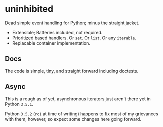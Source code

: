 uninhibited
===========

Dead simple event handling for Python; minus the straight jacket.

* Extensible; Batteries included, not required.
* Prioritized based handlers. Or `set`. Or `list`. Or any `iterable`.
* Replacable container implementation.


Docs
----

The code is simple, tiny, and straight forward including doctests.


Async
-----

This is a rough as of yet, asynchronous iterators just aren't there yet in Python `3.5.1`.

Python `3.5.2` (`rc1` at time of writing) happens to fix most of my grievances with them, however,
so expect some changes here going forward.
